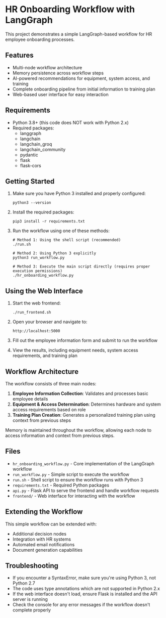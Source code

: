 # HR Onboarding Workflow with LangGraph

This project demonstrates a simple LangGraph-based workflow for HR employee onboarding processes.

## Features

- Multi-node workflow architecture
- Memory persistence across workflow steps
- AI-powered recommendations for equipment, system access, and training
- Complete onboarding pipeline from initial information to training plan
- Web-based user interface for easy interaction

## Requirements

- Python 3.8+ (this code does NOT work with Python 2.x)
- Required packages:
  - langgraph
  - langchain
  - langchain_groq
  - langchain_community
  - pydantic
  - flask
  - flask-cors

## Getting Started

1. Make sure you have Python 3 installed and properly configured:
   ```
   python3 --version
   ```

2. Install the required packages:
   ```
   pip3 install -r requirements.txt
   ```

3. Run the workflow using one of these methods:
   ```
   # Method 1: Using the shell script (recommended)
   ./run.sh
   
   # Method 2: Using Python 3 explicitly
   python3 run_workflow.py
   
   # Method 3: Execute the main script directly (requires proper execution permissions)
   ./hr_onboarding_workflow.py
   ```

## Using the Web Interface

1. Start the web frontend:
   ```
   ./run_frontend.sh
   ```

2. Open your browser and navigate to:
   ```
   http://localhost:5000
   ```

3. Fill out the employee information form and submit to run the workflow
4. View the results, including equipment needs, system access requirements, and training plan

## Workflow Architecture

The workflow consists of three main nodes:

1. **Employee Information Collection**: Validates and processes basic employee details
2. **Equipment & Access Determination**: Determines hardware and system access requirements based on role
3. **Training Plan Creation**: Generates a personalized training plan using context from previous steps

Memory is maintained throughout the workflow, allowing each node to access information and context from previous steps.

## Files

- `hr_onboarding_workflow.py` - Core implementation of the LangGraph workflow
- `run_workflow.py` - Simple script to execute the workflow
- `run.sh` - Shell script to ensure the workflow runs with Python 3
- `requirements.txt` - Required Python packages
- `api.py` - Flask API to serve the frontend and handle workflow requests
- `frontend/` - Web interface for interacting with the workflow

## Extending the Workflow

This simple workflow can be extended with:
- Additional decision nodes
- Integration with HR systems
- Automated email notifications
- Document generation capabilities

## Troubleshooting

- If you encounter a SyntaxError, make sure you're using Python 3, not Python 2.7
- The code uses type annotations which are not supported in Python 2.x 
- If the web interface doesn't load, ensure Flask is installed and the API server is running
- Check the console for any error messages if the workflow doesn't complete properly 